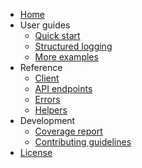 <!-- markdownlint-disable -->
* [Home](index.md)
* User guides
    * [Quick start](user_guides/quick_start.md)
    * [Structured logging](user_guides/structured_logging.md)
    * [More examples](https://github.com/ramnes/notion-sdk-py/tree/main/examples)
* Reference
    * [Client](reference/client.md)
    * [API endpoints](reference/api_endpoints.md)
    * [Errors](reference/errors.md)
    * [Helpers](reference/helpers.md)
* Development
    * [Coverage report](coverage.md)
    * [Contributing guidelines](contributing/contributing.md)
* [License](license.md)
